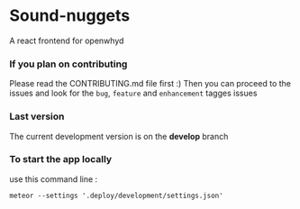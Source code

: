 # Sound-nuggets

A react frontend for openwhyd

### If you plan on contributing

Please read the CONTRIBUTING.md file first :)
Then you can proceed to the issues and look for the `bug`, `feature` and `enhancement` tagges issues

### Last version

The current development version is on the __develop__ branch

### To start the app locally

use this command line :

```meteor --settings '.deploy/development/settings.json'```
